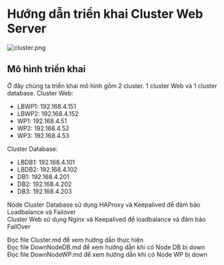 # Hướng dẫn triển khai Cluster Web Server
![cluster.png](http://sv1.upsieutoc.com/2017/11/02/cluster.png)
## Mô hình triển khai
Ở đây chúng ta triển khai mô hình gồm 2 cluster. 1 cluster Web và 1 cluster database.
Cluster Web:
- LBWP1: 192.168.4.151
- LBWP2: 192.168.4.152
- WP1: 192.168.4.51
- WP2: 192.168.4.52
- WP3: 192.168.4.53

Cluster Database:
- LBDB1: 192.168.4.101
- LBDB2: 192.168.4.102
- DB1: 192.168.4.201
- DB2: 192.168.4.202
- DB3: 192.168.4.203

Node Cluster Database sử dụng HAProxy và Keepalived để đảm bảo Loadbalance và Failover  
Cluster Web sử dụng Nginx và Keepalived để loadbalance và đảm bảo FailOver   

Đọc file Cluster.md để xem hướng dẫn thực hiện  
Đọc file DownNodeDB.md để xem hướng dẫn khi có Node DB bị down  
Đọc file DownNodeWP.md để xem hướng dẫn khi có Node WP bị down
